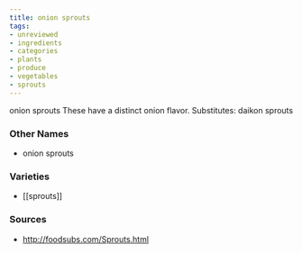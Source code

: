 ```yaml
---
title: onion sprouts
tags:
- unreviewed
- ingredients
- categories
- plants
- produce
- vegetables
- sprouts
---
```

onion sprouts These have a distinct onion flavor. Substitutes: daikon sprouts

### Other Names

* onion sprouts

### Varieties

* [[sprouts]]

### Sources
* http://foodsubs.com/Sprouts.html

